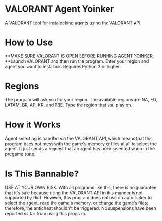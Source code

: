 # VALORANT Agent Yoinker
A VALORANT tool for instalocking agents using the VALORANT API.

# How to Use
**MAKE SURE VALORANT IS OPEN BEFORE RUNNING AGENT YOINKER. **Launch VALORANT and then run the program. Enter your region and agent you want to instalock. Requires Python 3 or higher.

# Regions
The program will ask you for your region. The available regions are NA, EU, LATAM, BR, AP, KR, and PBE. Type the region that you play on.

# How it Works
Agent selecting is handled via the VALORANT API, which means that this program does not mess with the game's memory or files at all to select the agent. It just sends a request that an agent has been selected when in the pregame state.

# Is This Bannable?
USE AT YOUR OWN RISK. With all programs like this, there is no guarantee that it's safe because using the VALORANT API in this manner is not supported by Riot. However, this program does not use an autoclicker to select the agent, read the game's memory, or change the game's files; therefore, the anticheat shouldn't be triggered. No suspensions have been reported so far from using this program.

